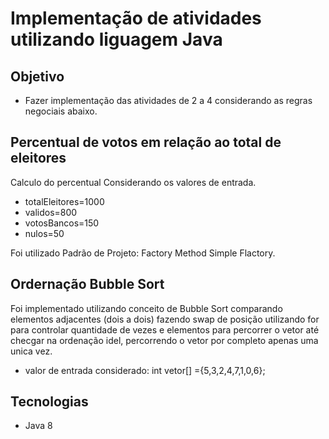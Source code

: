# Implementação de atividades utilizando liguagem Java

## Objetivo 
* Fazer implementação das atividades de 2 a 4 considerando as regras negociais abaixo.

## Percentual de votos em relação ao total de eleitores
Calculo do percentual Considerando os valores de entrada.
* totalEleitores=1000
* validos=800
* votosBancos=150
* nulos=50

Foi utilizado Padrão de Projeto: Factory Method Simple Flactory.

## Ordernação Bubble Sort
Foi implementado utilizando conceito de Bubble Sort comparando elementos adjacentes (dois a dois)
fazendo swap de posição utilizando for para controlar quantidade de vezes e elementos para percorrer o vetor
até checgar na ordenação idel, percorrendo o vetor por completo apenas uma unica vez.
*   valor de entrada considerado: int vetor[] ={5,3,2,4,7,1,0,6};  

## Tecnologias 

* Java 8

